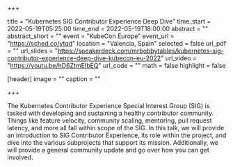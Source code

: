 +++

title = "Kubernetes SIG Contributor Experience Deep Dive"
time_start = 2022-05-19T05:25:00
time_end = 2022-05-19T18:00:00
abstract = ""
abstract_short = ""
event = "KubeCon Europe"
event_url = "https://sched.co/ytqd"
location = "Valencia, Spain"
selected = false
url_pdf = ""
url_slides = "https://speakerdeck.com/mrbobbytables/kubernetes-sig-contributor-experience-deep-dive-kubecon-eu-2022"
url_video = "https://youtu.be/hD6ZtmEIbEQ"
url_code = ""
math = false
highlight = false

[header]
image = ""
caption = ""

+++

The Kubernetes Contributor Experience Special Interest Group (SIG) is tasked
with developing and sustaining a healthy contributor community. Things like
feature velocity, community scaling, mentoring, pull request latency, and more
all fall within scope of the SIG. In this talk, we will provide an introduction
to SIG Contributor Experience, its role within the project, and dive into the
various subprojects that support its mission. Additionally, we will provide a
general community update and go over how you can get involved.
